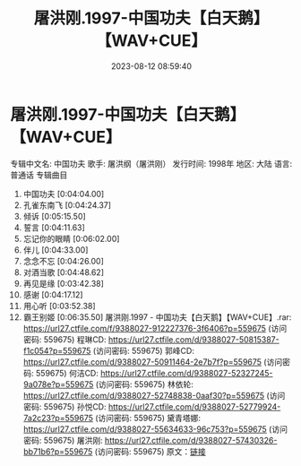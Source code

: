 ﻿---
title: 屠洪刚.1997-中国功夫【白天鹅】【WAV+CUE】
date: 2023-08-12 08:59:40
categories: WAV车载音乐、镜像
tags: 华语中文
---
# 屠洪刚.1997-中国功夫【白天鹅】【WAV+CUE】

专辑中文名: 中国功夫
歌手: 屠洪纲（屠洪刚）
发行时间: 1998年
地区: 大陆
语言: 普通话
专辑曲目
01. 中国功夫 [0:04:04.00]
02. 孔雀东南飞 [0:04:24.37]
03. 倾诉 [0:05:15.50]
04. 誓言 [0:04:11.63]
05. 忘记你的眼睛 [0:06:02.00]
06. 伴儿 [0:04:33.00]
07. 念念不忘 [0:04:26.00]
08. 对酒当歌 [0:04:48.62]
09. 再见是缘 [0:03:42.38]
10. 感谢 [0:04:17.12]
11. 用心听 [0:03:52.38]
12. 霸王别姬 [0:06:35.50]
屠洪刚.1997 - 中国功夫【白天鹅】【WAV+CUE】.rar: https://url27.ctfile.com/f/9388027-912227376-3f6406?p=559675
(访问密码: 559675)
程琳CD: https://url27.ctfile.com/d/9388027-50815387-f1c054?p=559675
(访问密码: 559675)
郭峰CD: https://url27.ctfile.com/d/9388027-50911464-2e7b7f?p=559675
(访问密码: 559675)
何洁CD: https://url27.ctfile.com/d/9388027-52327245-9a078e?p=559675
(访问密码: 559675)
林依轮: https://url27.ctfile.com/d/9388027-52748838-0aaf30?p=559675
(访问密码: 559675)
孙悦CD: https://url27.ctfile.com/d/9388027-52779924-7a2c23?p=559675
(访问密码: 559675)
黛青塔娜: https://url27.ctfile.com/d/9388027-55634633-96c753?p=559675
(访问密码: 559675)
屠洪刚: https://url27.ctfile.com/d/9388027-57430326-bb71b6?p=559675
(访问密码: 559675)
原文：[链接](https://blog.sina.com.cn/s/blog_1647c7e760103132a.html)